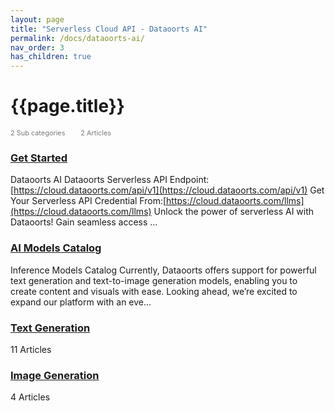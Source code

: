 ```yaml
---
layout: page
title: "Serverless Cloud API - Dataoorts AI"
permalink: /docs/dataoorts-ai/
nav_order: 3
has_children: true
---
```


# {{page.title}}

<div style="font-size:0.78em;color: #797878; margin-bottom:1.5em;">
     <span>2 Sub categories</span>
    <span style="margin-left:2em;">2 Articles</span>
</div>

### [Get Started](/docs/get-started/)
Dataoorts AI Dataoorts Serverless API Endpoint: [https://cloud.dataoorts.com/api/v1](https://cloud.dataoorts.com/api/v1) Get Your Serverless API Credential From:[https://cloud.dataoorts.com/llms](https://cloud.dataoorts.com/llms) Unlock the power of serverless AI with Dataoorts! Gain seamless access ...
<br>

### [AI Models Catalog](/docs/ai-models-catalog)
Inference Models Catalog Currently, Dataoorts offers support for powerful text generation and text-to-image generation models, enabling you to create content and visuals with ease. Looking ahead, we’re excited to expand our platform with an eve...
<br>

### [Text Generation](/docs/text-gen)
11 Articles
<br>

### [Image Generation](/docs/text-to-image-generation)
4 Articles
